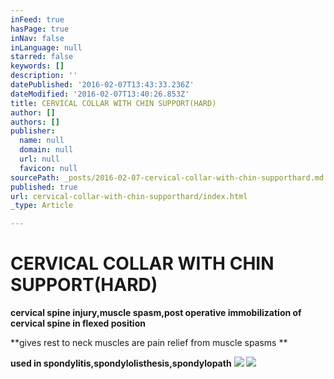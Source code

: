 ```yaml
---
inFeed: true
hasPage: true
inNav: false
inLanguage: null
starred: false
keywords: []
description: ''
datePublished: '2016-02-07T13:43:33.236Z'
dateModified: '2016-02-07T13:40:26.853Z'
title: CERVICAL COLLAR WITH CHIN SUPPORT(HARD)
author: []
authors: []
publisher:
  name: null
  domain: null
  url: null
  favicon: null
sourcePath: _posts/2016-02-07-cervical-collar-with-chin-supporthard.md
published: true
url: cervical-collar-with-chin-supporthard/index.html
_type: Article

---
```

# CERVICAL COLLAR WITH CHIN SUPPORT(HARD)

**cervical spine injury,muscle spasm,post operative immobilization of cervical spine in flexed position**

**gives rest to neck muscles are pain relief from muscle spasms **

**used in spondylitis,spondylolisthesis,spondylopath**
![](https://the-grid-user-content.s3-us-west-2.amazonaws.com/57445646-4b15-4876-b4df-9ed80488477a.png)
![](https://the-grid-user-content.s3-us-west-2.amazonaws.com/26c21508-4888-48b1-a826-20b02ac4b78c.png)